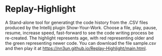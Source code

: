 # Replay-Highlight
A Stand-alone tool for generatingt the code history from the .CSV files produced by the Intellij plugin Show-Your-Work. Choose a file, play, pause, resume, increase speed, fast-forward to see the code writing process be re-created. The highlight represents age, with red representing older and the green representing newer code. You can download the file sample.csv and then play it at https://nn3un.github.io/Replay-Highlight/main.html. 